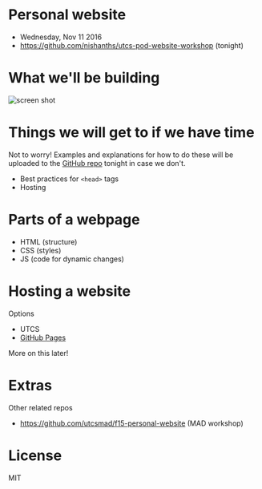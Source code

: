 # Personal website

* Wednesday, Nov 11 2016
* https://github.com/nishanths/utcs-pod-website-workshop (tonight)

# What we'll be building

![screen shot](http://i.imgur.com/XvdQoPU.png)

# Things we will get to if we have time

Not to worry! Examples and explanations for how to do these will be uploaded to the [GitHub repo](https://github.com/nishanths/utcs-pod-website-workshop) tonight in case we don't.

* Best practices for `<head>` tags
* Hosting

# Parts of a webpage

* HTML (structure)
* CSS (styles)
* JS (code for dynamic changes)

# Hosting a website

Options

* UTCS
* [GitHub Pages](https://pages.github.com)

More on this later!

# Extras

Other related repos

* https://github.com/utcsmad/f15-personal-website (MAD workshop)

# License 

MIT

